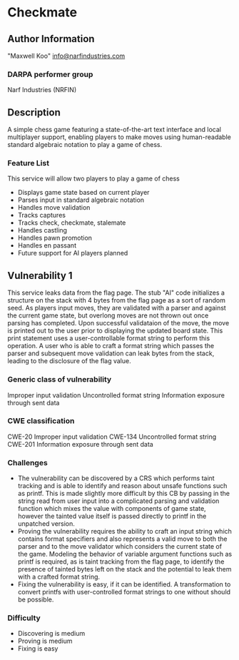 # Checkmate

## Author Information
"Maxwell Koo" <info@narfindustries.com>

### DARPA performer group
Narf Industries (NRFIN)

## Description
A simple chess game featuring a state-of-the-art text interface and local
multiplayer support, enabling players to make moves using human-readable
standard algebraic notation to play a game of chess.

### Feature List
This service will allow two players to play a game of chess

- Displays game state based on current player
- Parses input in standard algebraic notation
- Handles move validation
- Tracks captures
- Tracks check, checkmate, stalemate
- Handles castling
- Handles pawn promotion
- Handles en passant
- Future support for AI players planned

## Vulnerability 1
This service leaks data from the flag page. The stub "AI" code initializes a
structure on the stack with 4 bytes from the flag page as a sort of random seed.
As players input moves, they are validated with a parser and against the current
game state, but overlong moves are not thrown out once parsing has completed.
Upon successful validataion of the move, the move is printed out to the user
prior to displaying the updated board state. This print statement uses a
user-controllable format string to perform this operation. A user who is able to
craft a format string which passes the parser and subsequent move validation can
leak bytes from the stack, leading to the disclosure of the flag value.

### Generic class of vulnerability
Improper input validation
Uncontrolled format string
Information exposure through sent data

### CWE classification
CWE-20 Improper input validation
CWE-134 Uncontrolled format string
CWE-201 Information exposure through sent data

### Challenges
- The vulnerability can be discovered by a CRS which performs taint tracking and
  is able to identify and reason about unsafe functions such as printf. This is
  made slightly more difficult by this CB by passing in the string read from
  user input into a complicated parsing and validation function which mixes the
  value with components of game state, however the tainted value itself is
  passed directly to printf in the unpatched version.
- Proving the vulnerability requires the ability to craft an input string which
  contains format specifiers and also represents a valid move to both the parser
  and to the move validator which considers the current state of the game.
  Modeling the behavior of variable argument functions such as printf is
  required, as is taint tracking from the flag page, to identify the presence of
  tainted bytes left on the stack and the potential to leak them with a crafted
  format string.
- Fixing the vulnerability is easy, if it can be identified. A transformation to
  convert printfs with user-controlled format strings to one without should be
  possible.

### Difficulty
- Discovering is medium
- Proving is medium
- Fixing is easy

